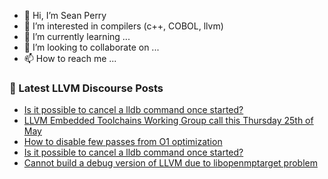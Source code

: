 - 👋 Hi, I’m Sean Perry
- 👀 I’m interested in compilers (c++, COBOL, llvm)
- 🌱 I’m currently learning ...
- 💞️ I’m looking to collaborate on ...
- 📫 How to reach me ...

<!---
s66perry/s66perry is a ✨ special ✨ repository because its `README.md` (this file) appears on your GitHub profile.
You can click the Preview link to take a look at your changes.
--->
### 📕 Latest LLVM Discourse Posts

<!-- DISCOURSE-LLVM:START -->
- [Is it possible to cancel a lldb command once started?](https://discourse.llvm.org/t/is-it-possible-to-cancel-a-lldb-command-once-started/70847#post_4)
- [LLVM Embedded Toolchains Working Group call this Thursday 25th of May](https://discourse.llvm.org/t/llvm-embedded-toolchains-working-group-call-this-thursday-25th-of-may/70782#post_2)
- [How to disable few passes from O1 optimization](https://discourse.llvm.org/t/how-to-disable-few-passes-from-o1-optimization/70845#post_5)
- [Is it possible to cancel a lldb command once started?](https://discourse.llvm.org/t/is-it-possible-to-cancel-a-lldb-command-once-started/70847#post_3)
- [Cannot build a debug version of LLVM due to libopenmptarget problem](https://discourse.llvm.org/t/cannot-build-a-debug-version-of-llvm-due-to-libopenmptarget-problem/70851#post_1)
<!-- DISCOURSE-LLVM:END -->
